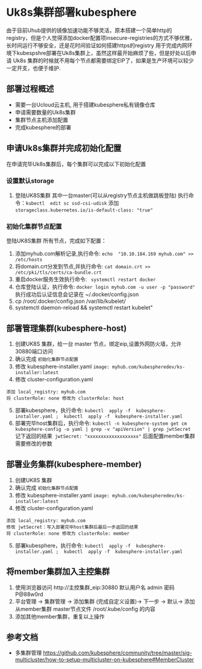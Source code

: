 # Uk8s集群部署kubesphere

由于目前Uhub提供的镜像加速功能不够灵活，原本搭建一个简单http的registry，但是个人觉得添加docker配置项insecure-registries的方式不够优雅，长时间运行不够安全，还是花时间验证如何搭建https的registry 用于完成内网环境下kubespshre部署在Uk8s集群上，虽然这样最开始麻烦了些，但是好处以后申请 Uk8s 集群的时候就不用每个节点都需要绑定EIP了，如果是生产环境可以较少一定开支，也便于维护.

## 部署过程概述

* 需要一台Ucloud云主机, 用于搭建kubesphere私有镜像仓库 
* 申请需要数量的Uk8s集群
* 集群节点主机添加配置
* 完成kubesphere的部署 

## 申请Uk8s集群并完成初始化配置 

在申请完毕Uk8s集群后，每个集群可以完成以下初始化配置

### 设置默认storage
1. 登陆UK8S集群 其中一台master(可以从registry节点主机做跳板登陆) 执行命令：`kubectl  edit sc ssd-csi-udisk` 添加 ` storageclass.kubernetes.io/is-default-class: "true" `

### 初始化集群节点配置 

登陆UK8S集群 所有节点，完成如下配置：

1. 添加myhub.com解析记录,执行命令: ` echo  "10.10.184.169 myhub.com" >> /etc/hosts `
2. 将domain.crt分发到节点,并执行命令: ` cat domain.crt >> /etc/pki/tls/certs/ca-bundle.crt ` 
3. 重启docker服务生效执行命令: ` systemctl restart docker`
4. 仓库登陆认证，执行命令: ` docker login myhub.com -u user -p "password" ` 执行成功后认证信息会记录在 ~/.docker/config.json
5. cp /root/.docker/config.json /var/lib/kubelet/
6. systemctl daemon-reload && systemctl restart kubelet"

## 部署管理集群(kubesphere-host)

1. 创建UK8S 集群，给一台 master 节点，绑定eip,设置外网防火墙，允许30880端口访问
2. 确认完成 `初始化集群节点配置` 
3. 修改 kubesphere-installer.yaml `image: myhub.com/kubespheredev/ks-installer:latest`
4. 修改 cluster-configuration.yaml
```
添加 local_registry: myhub.com
将 clusterRole: none 修改为 clusterRole: host
```
5. 部署kubesphere，执行命令: `kubectl  apply -f  kubesphere-installer.yaml ;  kubectl  apply -f  kubesphere-installer.yaml `
6. 部署完毕host集群后，执行命令: `kubectl -n kubesphere-system get cm kubesphere-config -o yaml | grep -v "apiVersion" | grep jwtSecret` 记下返回的结果` jwtSecret: "xxxxxxxxxxxxxxxxxxx"` 后面配置member集群需要修改的参数  

## 部署业务集群(kubesphere-member)

1. 创建UK8S 集群
2. 确认完成 `初始化集群节点配置`
3. 修改 kubesphere-installer.yaml `image: myhub.com/kubespheredev/ks-installer:latest`
4. 修改 cluster-configuration.yaml
```
添加 local_registry: myhub.com
修改 jwtSecret：写入部署完毕host集群后最后一步返回的结果 
将 clusterRole: none 修改为 clusterRole: member
```
5. 部署kubesphere，执行命令: `kubectl  apply -f  kubesphere-installer.yaml ;  kubectl  apply -f  kubesphere-installer.yaml `
## 将member集群加入主控集群

1. 使用浏览器访问 http://主控集群_eip:30880 默认用户名 admin 密码 P@88w0rd
2. 平台管理 -> 集群管理 -> 添加集群 (完成自定义设置)-> 下一步 -> 默认-> 添加从member集群 master节点文件 /root/.kube/config 的内容  
3. 添加其他member集群，重复以上操作

## 参考文档
 
* 多集群管理 https://github.com/kubesphere/community/tree/master/sig-multicluster/how-to-setup-multicluster-on-kubesphere#MemberCluster 
